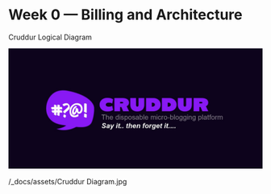 # Week 0 — Billing and Architecture

Cruddur Logical Diagram

![Cruddur Graphic](_docs/assets/cruddur-banner.jpg)

/_docs/assets/Cruddur Diagram.jpg
